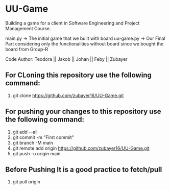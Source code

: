 # UU-Game
Building a game for a client in Software Engineering and Project Management Course.

main.py -> The initial game that we built with board
uu-game.py -> Our Final Part considering only the functionalities without board since we bought the board from Group-R

Code Author:
Teodora  || Jakob  || Johan  || Feby  || Zubayer

## For CLoning this repository use the following command:

1. git clone https://github.com/zubayer16/UU-Game.git

## For pushing your changes to this repository use the following command:
1. git add --all
2. git commit -m "First commit"
3. git branch -M main
4. git remote add origin https://github.com/zubayer16/UU-Game.git
5. git push -u origin main

## Before Pushing It is a good practice to fetch/pull
1. git pull origin
